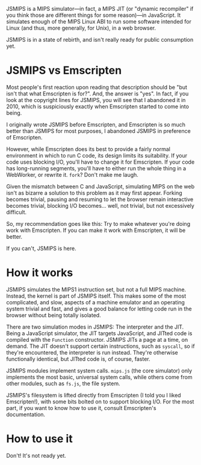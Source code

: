 JSMIPS is a MIPS simulator—in fact, a MIPS JIT (or "dynamic recompiler" if you
think those are different things for some reason)—in JavaScript. It simulates
enough of the MIPS Linux ABI to run some software intended for Linux (and thus,
more generally, for Unix), in a web browser.

JSMIPS is in a state of rebirth, and isn't really ready for public consumption
yet.


# JSMIPS vs Emscripten

Most people's first reaction upon reading that description should be "but isn't
that what Emscripten is for?". And, the answer is "yes". In fact, if you look
at the copyright lines for JSMIPS, you will see that I abandoned it in 2010,
which is suspiciously exactly when Emscripten started to come into being.

I originally wrote JSMIPS before Emscripten, and Emscripten is so much better
than JSMIPS for most purposes, I abandoned JSMIPS in preference of Emscripten.

However, while Emscripten does its best to provide a fairly normal environment
in which to run C code, its design limits its suitability. If your code uses
blocking I/O, you'll have to change it for Emscripten. If your code has
long-running segments, you'll have to either run the whole thing in a
WebWorker, or rewrite it. `fork`? Don't make me laugh.

Given the mismatch between C and JavaScript, simulating MIPS on the web isn't
as bizarre a solution to this problem as it may first appear. Forking becomes
trivial, pausing and resuming to let the browser remain interactive becomes
trivial, blocking I/O becomes... well, not trivial, but not excessively
difficult.

So, my recommendation goes like this: Try to make whatever you're doing work
with Emscripten. If you can make it work with Emscripten, it will be better.

If you can't, JSMIPS is here.


# How it works

JSMIPS simulates the MIPS1 instruction set, but not a full MIPS machine.
Instead, the kernel is part of JSMIPS itself. This makes some of the most
complicated, and slow, aspects of a machine emulator and an operating system
trivial and fast, and gives a good balance for letting code run in the browser
without being totally isolated.

There are two simulation modes in JSMIPS: The interpreter and the JIT. Being a
JavaScript simulator, the JIT targets JavaScript, and JITted code is compiled
with the `Function` constructor. JSMIPS JITs a page at a time, on demand. The
JIT doesn't support certain instructions, such as `syscall`, so if they're
encountered, the interpreter is run instead. They're otherwise functionally
identical, but JITted code is, of course, faster.

JSMIPS modules implement system calls. `mips.js` (the core simulator) only
implements the most basic, universal system calls, while others come from other
modules, such as `fs.js`, the file system.

JSMIPS's filesystem is lifted directly from Emscripten (I told you I liked
Emscripten!), with some bits bolted on to support blocking I/O. For the most
part, if you want to know how to use it, consult Emscripten's documentation.


# How to use it

Don't! It's not ready yet.
